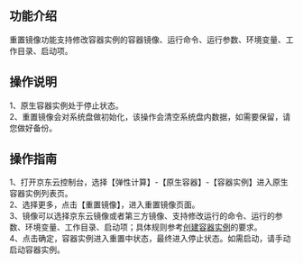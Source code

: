 ## 功能介绍  
  重置镜像功能支持修改容器实例的容器镜像、运行命令、运行参数、环境变量、工作目录、启动项。  
## 操作说明  
  1、原生容器实例处于停止状态。  
  2、重置镜像会对系统盘做初始化，该操作会清空系统盘内数据，如需要保留，请您做好备份。  
## 操作指南  
  1、打开京东云控制台，选择【弹性计算】-【原生容器】-【容器实例】进入原生容器实例列表页。   
  2、选择更多，点击【重置镜像】，进入重置镜像页面。  
  3、镜像可以选择京东云镜像或者第三方镜像、支持修改运行的命令、运行的参数、环境变量、工作目录、启动项；具体规则参考[创建容器实例](https://docs.jdcloud.com/cn/native-container/create-to-instance)的要求。  
  4、点击确定，容器实例进入重置中状态，最终进入停止状态。如需启动，请手动启动容器实例。 
